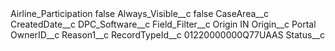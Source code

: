 <?xml version="1.0" encoding="UTF-8"?>
<CustomMetadata xmlns="http://soap.sforce.com/2006/04/metadata" xmlns:xsi="http://www.w3.org/2001/XMLSchema-instance" xmlns:xsd="http://www.w3.org/2001/XMLSchema">
    <label>Airline_Participation</label>
    <protected>false</protected>
    <values>
        <field>Always_Visible__c</field>
        <value xsi:type="xsd:boolean">false</value>
    </values>
    <values>
        <field>CaseArea__c</field>
        <value xsi:nil="true"/>
    </values>
    <values>
        <field>CreatedDate__c</field>
        <value xsi:nil="true"/>
    </values>
    <values>
        <field>DPC_Software__c</field>
        <value xsi:nil="true"/>
    </values>
    <values>
        <field>Field_Filter__c</field>
        <value xsi:type="xsd:string">Origin IN</value>
    </values>
    <values>
        <field>Origin__c</field>
        <value xsi:type="xsd:string">Portal</value>
    </values>
    <values>
        <field>OwnerID__c</field>
        <value xsi:nil="true"/>
    </values>
    <values>
        <field>Reason1__c</field>
        <value xsi:nil="true"/>
    </values>
    <values>
        <field>RecordTypeId__c</field>
        <value xsi:type="xsd:string">01220000000Q77UAAS</value>
    </values>
    <values>
        <field>Status__c</field>
        <value xsi:nil="true"/>
    </values>
</CustomMetadata>
